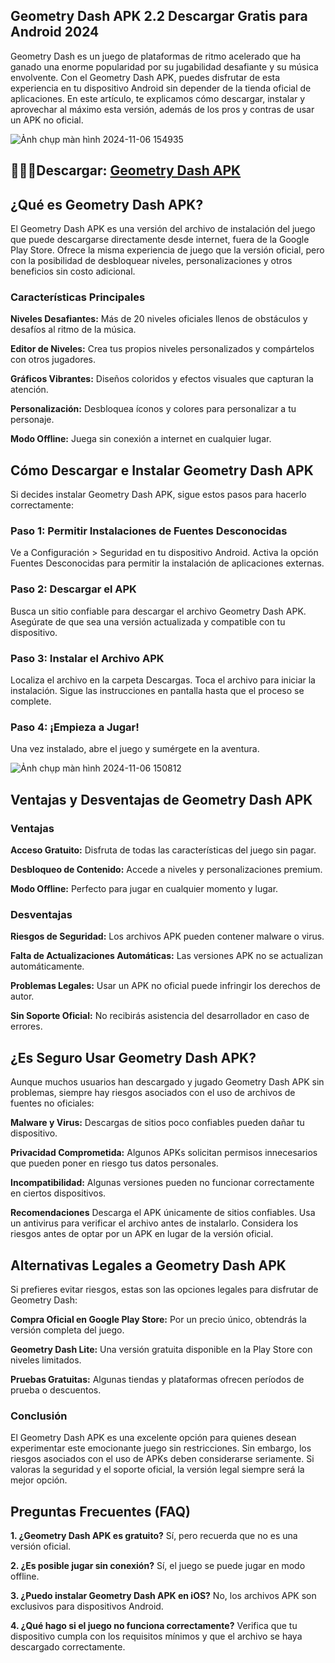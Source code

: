 ## Geometry Dash APK 2.2 Descargar Gratis para Android 2024
Geometry Dash es un juego de plataformas de ritmo acelerado que ha ganado una enorme popularidad por su jugabilidad desafiante y su música envolvente. Con el Geometry Dash APK, puedes disfrutar de esta experiencia en tu dispositivo Android sin depender de la tienda oficial de aplicaciones. En este artículo, te explicamos cómo descargar, instalar y aprovechar al máximo esta versión, además de los pros y contras de usar un APK no oficial.

![Ảnh chụp màn hình 2024-11-06 154935](https://github.com/user-attachments/assets/083f339a-86ec-4954-a012-a1b26fe44345)

## 🌈🙋‍♀️Descargar: [Geometry Dash APK](https://geometrydashapk.xyz)

## ¿Qué es Geometry Dash APK?
El Geometry Dash APK es una versión del archivo de instalación del juego que puede descargarse directamente desde internet, fuera de la Google Play Store. Ofrece la misma experiencia de juego que la versión oficial, pero con la posibilidad de desbloquear niveles, personalizaciones y otros beneficios sin costo adicional.

### Características Principales

**Niveles Desafiantes:** Más de 20 niveles oficiales llenos de obstáculos y desafíos al ritmo de la música.

**Editor de Niveles:** Crea tus propios niveles personalizados y compártelos con otros jugadores.

**Gráficos Vibrantes:** Diseños coloridos y efectos visuales que capturan la atención.

**Personalización:** Desbloquea íconos y colores para personalizar a tu personaje.

**Modo Offline:** Juega sin conexión a internet en cualquier lugar.

## Cómo Descargar e Instalar Geometry Dash APK
Si decides instalar Geometry Dash APK, sigue estos pasos para hacerlo correctamente:

### Paso 1: Permitir Instalaciones de Fuentes Desconocidas
Ve a Configuración > Seguridad en tu dispositivo Android.
Activa la opción Fuentes Desconocidas para permitir la instalación de aplicaciones externas.

### Paso 2: Descargar el APK
Busca un sitio confiable para descargar el archivo Geometry Dash APK. Asegúrate de que sea una versión actualizada y compatible con tu dispositivo.

### Paso 3: Instalar el Archivo APK
Localiza el archivo en la carpeta Descargas.
Toca el archivo para iniciar la instalación.
Sigue las instrucciones en pantalla hasta que el proceso se complete.

### Paso 4: ¡Empieza a Jugar!
Una vez instalado, abre el juego y sumérgete en la aventura.

![Ảnh chụp màn hình 2024-11-06 150812](https://github.com/user-attachments/assets/f53adcc1-7406-4f6c-9a1d-c22a1d0ec96c)


## Ventajas y Desventajas de Geometry Dash APK

### Ventajas

**Acceso Gratuito:** Disfruta de todas las características del juego sin pagar.

**Desbloqueo de Contenido:** Accede a niveles y personalizaciones premium.

**Modo Offline:** Perfecto para jugar en cualquier momento y lugar.

### Desventajas

**Riesgos de Seguridad:** Los archivos APK pueden contener malware o virus.

**Falta de Actualizaciones Automáticas:** Las versiones APK no se actualizan automáticamente.

**Problemas Legales:** Usar un APK no oficial puede infringir los derechos de autor.

**Sin Soporte Oficial:** No recibirás asistencia del desarrollador en caso de errores.

## ¿Es Seguro Usar Geometry Dash APK?
Aunque muchos usuarios han descargado y jugado Geometry Dash APK sin problemas, siempre hay riesgos asociados con el uso de archivos de fuentes no oficiales:

**Malware y Virus:** Descargas de sitios poco confiables pueden dañar tu dispositivo.

**Privacidad Comprometida:** Algunos APKs solicitan permisos innecesarios que pueden poner en riesgo tus datos personales.

**Incompatibilidad:** Algunas versiones pueden no funcionar correctamente en ciertos dispositivos.

**Recomendaciones**
Descarga el APK únicamente de sitios confiables.
Usa un antivirus para verificar el archivo antes de instalarlo.
Considera los riesgos antes de optar por un APK en lugar de la versión oficial.

## Alternativas Legales a Geometry Dash APK
Si prefieres evitar riesgos, estas son las opciones legales para disfrutar de Geometry Dash:

**Compra Oficial en Google Play Store:** Por un precio único, obtendrás la versión completa del juego.

**Geometry Dash Lite:** Una versión gratuita disponible en la Play Store con niveles limitados.

**Pruebas Gratuitas:** Algunas tiendas y plataformas ofrecen períodos de prueba o descuentos.

### Conclusión
El Geometry Dash APK es una excelente opción para quienes desean experimentar este emocionante juego sin restricciones. Sin embargo, los riesgos asociados con el uso de APKs deben considerarse seriamente. Si valoras la seguridad y el soporte oficial, la versión legal siempre será la mejor opción.

## Preguntas Frecuentes (FAQ)

**1. ¿Geometry Dash APK es gratuito?**
Sí, pero recuerda que no es una versión oficial.

**2. ¿Es posible jugar sin conexión?**
Sí, el juego se puede jugar en modo offline.

**3. ¿Puedo instalar Geometry Dash APK en iOS?**
No, los archivos APK son exclusivos para dispositivos Android.

**4. ¿Qué hago si el juego no funciona correctamente?**
Verifica que tu dispositivo cumpla con los requisitos mínimos y que el archivo se haya descargado correctamente.
